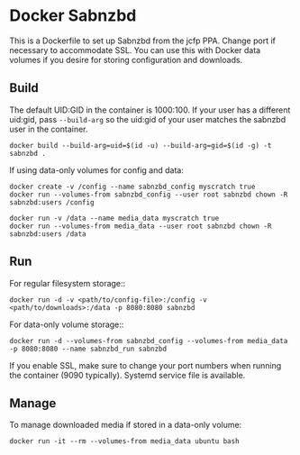 # Docker Sabnzbd

This is a Dockerfile to set up Sabnzbd from the jcfp PPA. Change port if
necessary to accommodate SSL. You can use this with Docker data volumes if you
desire for storing configuration and downloads.

## Build

The default UID:GID in the container is 1000:100. If your user has a different
uid:gid, pass `--build-arg` so the uid:gid of your user matches the sabnzbd user
in the container.

    docker build --build-arg=uid=$(id -u) --build-arg=gid=$(id -g) -t sabnzbd .

If using data-only volumes for config and data:

    docker create -v /config --name sabnzbd_config myscratch true
    docker run --volumes-from sabnzbd_config --user root sabnzbd chown -R sabnzbd:users /config

    docker run -v /data --name media_data myscratch true
    docker run --volumes-from media_data --user root sabnzbd chown -R sabnzbd:users /data

## Run

For regular filesystem storage::

    docker run -d -v <path/to/config-file>:/config -v <path/to/downloads>:/data -p 8080:8080 sabnzbd

For data-only volume storage::

    docker run -d --volumes-from sabnzbd_config --volumes-from media_data -p 8080:8080 --name sabnzbd_run sabnzbd

If you enable SSL, make sure to change your port numbers when running the
container (9090 typically). Systemd service file is available.

## Manage

To manage downloaded media if stored in a data-only volume:

    docker run -it --rm --volumes-from media_data ubuntu bash
